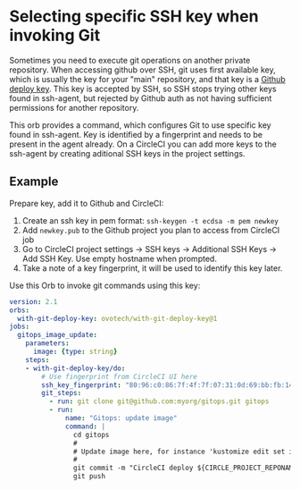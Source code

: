 # Selecting specific SSH key when invoking Git

Sometimes you need to execute git operations on another private repository. 
When accessing github over SSH, git uses first available key, which is usually the key
for your "main" repository, and that key is a [Github deploy key](https://developer.github.com/v3/guides/managing-deploy-keys/).
This key is accepted by SSH, so SSH stops trying other keys found in ssh-agent, but rejected by Github auth
as not having sufficient permissions for another repository.

This orb provides a command, which configures Git to use specific
key found in ssh-agent. Key is identified by a fingerprint and needs to be
present in the agent already. On a CircleCI you can add more keys to the ssh-agent
by creating aditional SSH keys in the project settings.


## Example

Prepare key, add it to Github and CircleCI:

 1. Create an ssh key in pem format: `ssh-keygen -t ecdsa -m pem newkey`
 2. Add `newkey.pub` to the Github project you plan to access from CircleCI job
 3. Go to CircleCI project settings -> SSH keys ->  Additional SSH Keys -> Add SSH Key.
    Use empty hostname when prompted.
 4. Take a note of a key fingerprint, it will be used to identify this key later.


Use this Orb to invoke git commands using this key:

```yaml
version: 2.1
orbs:
  with-git-deploy-key: ovotech/with-git-deploy-key@1
jobs:
  gitops_image_update:
    parameters:
      image: {type: string}
    steps:
    - with-git-deploy-key/do:
        # Use fingerprint from CircleCI UI here
        ssh_key_fingerprint: "80:96:c0:86:7f:4f:7f:07:31:0d:69:bb:fb:14:90:3d"
        git_steps:
          - run: git clone git@github.com:myorg/gitops.git gitops
          - run:
              name: "Gitops: update image"
              command: |
                cd gitops
                #
                # Update image here, for instance 'kustomize edit set image << parameters.image >>'
                #
                git commit -m "CircleCI deploy ${CIRCLE_PROJECT_REPONAME}" -m  "Build URL: ${CIRCLE_BUILD_URL}" -a
                git push
```
